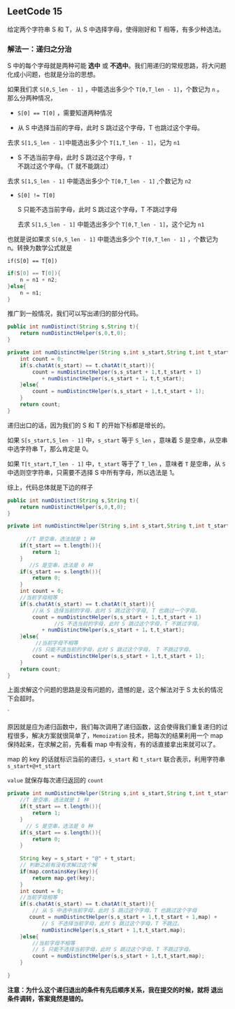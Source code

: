 ## LeetCode 15

给定两个字符串 S 和 T，从 S 中选择字母，使得刚好和 T 相等，有多少种选法。

### 解法一：递归之分治

S 中的每个字母就是两种可能 **选中** 或 **不选中**。我们用递归的常规思路，将大问题化成小问题，也就是分治的思想。

如果我们求 `S[0,S_len - 1]` ，中能选出多少个 `T[0,T_len - 1]`，个数记为 `n` 。那么分两种情况，

*  `S[0] == T[0]` ，需要知道两种情况

  * 从 S 中选择当前的字母，此时 S 跳过这个字母，T 也跳过这个字母。

  去求 `S[1,S_len - 1]`中能选出多少个 `T[1,T_len - 1]`，记为 `n1`

  * S 不选当前字母，此时 S 跳过这个字母，`T` 不跳过这个字母。（T 就不能跳过）

  去求 `S[1,S_len - 1]` 中能选出多少个 `T[0,T_len - 1]` ,个数记为 `n2`

* `S[0] != T[0]`

  S 只能不选当前字母，此时 S 跳过这个字母，T 不跳过字母

  去求 `S[1,S_len - 1]` 中能选出多少个 `T[0,T_len - 1]`，这个记为 `n1`

也就是说如果求 `S[0,S_len - 1]` 中能选出多少个 `T[0,T_len - 1]` ，个数记为 n。转换为数学公式就是

`if(S[0] == T[0])`

```java
if(S[0] == T[0]){
    n = n1 + n2;
}else{
    n = n1;
}
```

推广到一般情况，我们可以写出递归的部分代码。

```java
public int numDistinct(String s,String t){
    return numDistinctHelper(s,0,t,0);
}

private int numDistinctHelper(String s,int s_start,String t,int t_start){
    int count = 0;
    if(s.chatAt(s_start) == t.chatAt(t_start)){
        count = numDistinctHelper(s,s_start + 1,t,t_start + 1)
           + numDistinctHelper(s,s_start + 1，t,t_start);
    }else{
        count = numDistinctHelper(s,s_start + 1,t,t_start + 1);
    }
    return count;
}
```

递归出口的话，因为我们的 S 和 T 的开始下标都是增长的。

如果 `S[s_start,S_len - 1]` 中，`s_start` 等于 `S_len` ，意味着 S 是空串，从空串中选字符串 T，那么肯定是 0。

如果 `T[t_start,T_len - 1]` 中，`t_start` 等于了 `T_len` ，意味者 `T` 是空串，从 `S` 中选则空字符串，只需要不选择 S 中所有字母，所以选法是 1。

综上，代码总体就是下边的样子

```java
public int numDistinct(String s,String t){
    return numDistinctHelper(s,0,t,0);
}

private int numDistinctHelper(String s,int s_start,String t,int t_start){
 
      //T 是空串，选法就是 1 种
    if(t_start == t.length()){
        return 1;
    }
       //S 是空串，选法是 0 种
    if(s_start == s.length()){
        return 0;
    }
    int count = 0;
    //当前字母相等
    if(s.chatAt(s_start) == t.chatAt(t_start)){
        //从 S 选择当前的字母，此时 S 跳过这个字母, T 也跳过一个字母。
        count = numDistinctHelper(s,s_start + 1,t,t_start + 1)
               //S 不选当前的字母，此时 S 跳过这个字母，T 不跳过字母。
           + numDistinctHelper(s,s_start + 1，t,t_start);
    }else{
         //当前字母不相等
        //S 只能不选当前的字母，此时 S 跳过这个字母， T 不跳过字母。
        count = numDistinctHelper(s,s_start + 1,t,t_start + 1);
    }
    return count;
}
```

上面求解这个问题的思路是没有问题的，遗憾的是，这个解法对于 S 太长的情况下会超时。

`

原因就是应为递归函数中，我们每次调用了递归函数，这会使得我们重复递归的过程很多，解决方案就很简单了，`Memoization` 技术，把每次的结果利用一个 map 保持起来，在求解之前，先看看 map 中有没有，有的话直接拿出来就可以了。

map 的 key 的话就标识当前的递归，`s_start` 和 `t_start` 联合表示，利用字符串 `s_start+@+t_start`

`value` 就保存每次递归返回的 `count`

```java
private int numDistinctHelper(String s,int s_start,String t,int t_start,HashMap<String,Integer> map){
    //T 是空串，选法就是 1 种
    if(t_start == t.length()){
        return 1;
    }
      // S 是空串，选法是 0 种
    if(s_start == s.length()){
        return 0;
    }
    
    String key = s_start + "@" + t_start;
    // 判断之前有没有求解过这个解
    if(map.containsKey(key)){
        return map.get(key);
    }
    int count = 0;
    //当前字母相等
    if(s.chatAt(s_start) == t.chatAt(t_start)){
        // 从 S 中选中当前字母，此时 S 跳过这个字母，T 也跳过这个字母
       count = numDistinctHelper(s,s_start + 1,t,t_start + 1,map) + 
           // S 不选择当前字母，此时 S 跳过这个字母，T 不跳过。
           numDistincHelper(s,s_start + 1,t,t_start,map);
    }else{
        //当前字母不相等
        // S 只能不选择当前字母，此时 S 跳过这个字母，T 不跳过字母。
        count = numDistinctHelper(s,s_start + 1,t,t_start,map);
    }
    
}
```

**注意：为什么这个递归退出的条件有先后顺序关系，我在提交的时候，就将 退出条件调转，答案竟然是错的。**